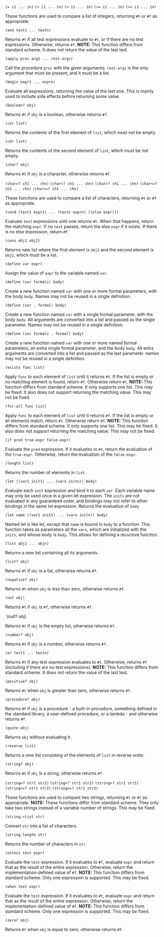 `(= i1 ... in)`
`(< i1 ... in)`
`(> i1 ... in)`
`(<= i1 ... in)`
`(>= i1 ... in)`

These functions are used to compare a list of integers, returning `#t` or `#f` as appropriate.

`(and test1 ... testn)`

Returns `#t` if all test expressions evaluate to `#t`, or if there are no test expressions.
Otherwise, returns `#f`.  **NOTE:** This function differs from standard scheme.  It does not
return the value of the last test.

`(apply proc arg1 ... rest-args)`

Call the procedure `proc` with the given arguments.  `rest-args` is the only argument that
must be present, and it must be a list.

`(begin expr1 ... exprn)`

Evaluate all expressions, returning the value of the last one.  This is mainly used to include
side effects before returning some value.

`(boolean? obj)`

Returns `#t` if `obj` is a boolean, otherwise returns `#f`.

`(car list)`

Returns the contents of the first element of `list`, which must not be empty.

`(cdr list)`

Returns the contents of the second element of `list`, which must be not empty.

`(char? obj)`

Returns `#t` if `obj` is a character, otherwise returns `#f`.

`(char=? ch1 ... chn)`
`(char<? ch1 ... chn)`
`(char>? ch1 ... chn)`
`(char<=? ch1 ... chn)`
`(char>=? ch1 ... chn)`

These functions are used to compare a list of characters, returning `#t` or `#f` as appropriate.

`(cond (test1 expr1) ... (testn exprn) [(else expr)])`

Evaluate `test` expressions until one returns `#t`.  When that happens, return the matching `expr`.
If no `test` passes, return the else `expr` if it exists.  If there is no else expression, return
`#f`.

`(cons obj1 obj2)`

Returns new list where the first element is `obj1` and the second element is `obj2`, which
must be a list.

`(define var expr)`

Assign the value of `expr` to the variable named `var`.

`(define (var formals) body)`

Create a new function named `var` with one or more formal parameters, with the body `body`.
Names may not be reused in a single definition.

`(define (var . formal) body)`

Create a new function named `var` with a single formal parameter, with the body `body`.  All
arguments are converted into a list and passed as the single parameter.  Names may not be
reused in a single definition.

`(define (var formals . formal) body)`

Create a new function named `var` with one or more named formal parameters, an extra single
formal parameter, and the body `body`.  All extra arguments are converted into a list and
passed as the last parameter.  names may not be reused in a single definition.

`(exists func list)`

Apply `func` to each element of `list` until it returns `#t`.  If the list is empty or no
matching element is found, return `#f`.  Otherwise return `#t`.  **NOTE:** This function
differs from standard scheme.  It only supports one list.  This may be fixed.  It also does
not support returning the matching value.  This may not be fixed.

`(for-all func list)`

Apply `func` to each element of `list` until it returns `#f`.  If the list is empty or all
elements match, return `#t`.  Otherwise return `#f`.  **NOTE:** This function differs from
standard scheme.  It only supports one list.  This may be fixed.  It also does not support
returning the matching value.  This may not be fixed.

`(if pred true-expr false-expr)`

Evaluate the `pred` expression.  If it evaluates to `#t`, return the evaluation of the
`true-expr`.  Otherwise, return the evaluation of the `false-expr`.

`(length list)`

Returns the number of elements in `list`.

`(let ((var1 init1) ... (varn initn)) body)`

Evaluate each `init` expression and bind it to each `var`.  Each variable name may only
be used once in a given let expression.  The `inits` are not evaluated in any guaranteed
order, and bindings may not refer to other bindings in the same let expression.  Returns
the evaluation of `body`.

`(let name ((var1 init1) ... (varn initn)) body)`

Named let is like let, except that `name` is bound in `body` to a function.  This function
takes as parameters all the `vars`, which are initialized with the `inits`, and whose body
is `body`.  This allows for defining a recursive function.

`(list obj1 ... objn)`

Returns a new list containing all its arguments.

`(list? obj)`

Returns `#t` if `obj` is a list, otherwise returns `#f`.

`(negative? obj)`

Returns `#t` when `obj` is less than zero, otherwise returns `#f`.

`(not obj)`

Returns `#t` if `obj` is `#f`, otherwise returns `#f`.

`(null? obj)

Returns `#t` if `obj` is the empty list, otherwise returns `#f`.

`(number? obj)`

Returns `#t` if `obj` is a number, otherwise returns `#f`.

`(or test1 ... testn)`

Returns `#t` if any test expression evaluates to `#t`.  Otherwise, returns `#f` (including if
there are no test expressions).  **NOTE:** This function differs from standard scheme.  It
does not return the value of the last test.

`(positive? obj)`

Returns `#t` when `obj` is greater than zero, otherwise returns `#f`.

`(procedure? obj)`

Returns `#t` if `obj` is a procedure - a built-in procedure, something defined in the standard
library, a user-defined procedure, or a lambda - and otherwise returns `#f`.

`(quote obj)`

Returns `obj` without evaluating it.

`(reverse list)`

Returns a new list consisting of the elements of `list` in reverse order.

`(string? obj)`

Returns `#t` if `obj` is a string, otherwise returns `#f`.

`(string=? str1 str2)`
`(string<? str1 str2)`
`(string>? str1 str2)`
`(string<=? str1 str2)`
`(string>=? str1 str2)`

These functions are used to compare two strings, returning `#t` or `#f` as appropriate.
**NOTE:** These functions differ from standard scheme.  They only take two strings
instead of a variable number of strings.  This may be fixed.

`(string->list str)`

Convert `str` into a list of characters.

`(string-length str)`

Returns the number of characters in `str`.

`(unless test expr)`

Evaluate the `test` expression.  If it evaluates to `#f`, evaluate `expr` and return that as
the result of the entire expression.  Otherwise, return the implementation-defined value of
`#f`.  **NOTE:** This function differs from standard scheme.  Only one expression is
supported.  This may be fixed.

`(when text expr)`

Evaluate the `test` expression.  If it evaluates to `#t`, evaluate `expr` and return that as
the result of the entire expression.  Otherwise, return the implementation-defined value of
`#f`.  **NOTE:** This function differs from standard scheme.  Only one expression is
supported.  This may be fixed.

`(zero? obj)`

Returns `#t` when `obj` is equal to zero, otherwise returns `#f`.
